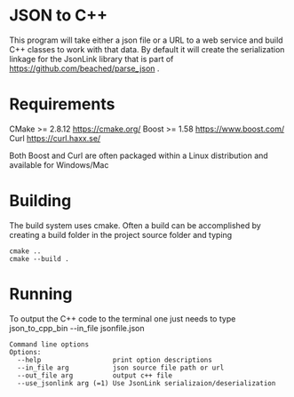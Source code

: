 # JSON to C++
This program will take either a json file or a URL to a web service and build C++ classes to work with that data.  By default it will create the serialization linkage for the JsonLink library that is part of https://github.com/beached/parse_json .

# Requirements
CMake >= 2.8.12 https://cmake.org/
Boost >= 1.58 https://www.boost.com/
Curl https://curl.haxx.se/

Both Boost and Curl are often packaged within a Linux distribution and available for Windows/Mac

# Building
The build system uses cmake.  Often a build can be accomplished by creating a build folder in the project source folder and typing 
```
cmake ..
cmake --build .
```
# Running
To output the C++ code to the terminal one just needs to type json_to_cpp_bin --in_file jsonfile.json

```
Command line options
Options:
  --help                  print option descriptions
  --in_file arg           json source file path or url
  --out_file arg          output c++ file
  --use_jsonlink arg (=1) Use JsonLink serializaion/deserialization
```
